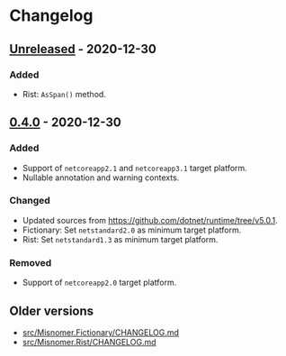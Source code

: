 # Changelog

## [Unreleased] - 2020-12-30
### Added
- Rist: `AsSpan()` method.

## [0.4.0] - 2020-12-30
### Added
- Support of `netcoreapp2.1` and `netcoreapp3.1` target platform.
- Nullable annotation and warning contexts.

### Changed
- Updated sources from <https://github.com/dotnet/runtime/tree/v5.0.1>.
- Fictionary: Set `netstandard2.0` as minimum target platform.
- Rist: Set `netstandard1.3` as minimum target platform.

### Removed
- Support of `netcoreapp2.0` target platform.

## Older versions
- [src/Misnomer.Fictionary/CHANGELOG.md](src/Misnomer.Fictionary/CHANGELOG.md)
- [src/Misnomer.Rist/CHANGELOG.md](src/Misnomer.Rist/CHANGELOG.md)

[Unreleased]: https://github.com/qbit86/misnomer/compare/misnomer-0.4.0...HEAD
[0.4.0]: https://github.com/qbit86/misnomer/compare/fictionary-0.2.0...misnomer-0.4.0
